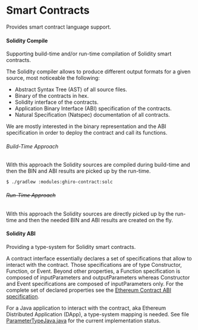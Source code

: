 # Smart Contracts
Provides smart contract language support.

#### Solidity Compile
Supporting build-time and/or run-time compilation of Solidity smart contracts.

The Solidity compiler allows to produce different output formats for a given source, most noticeable the following:
* Abstract Syntax Tree (AST) of all source files.
* Binary of the contracts in hex.
* Solidity interface of the contracts.
* Application Binary Interface (ABI) specification of the contracts.
* Natural Specification (Natspec) documentation of all contracts.

We are mostly interested in the binary representation and the ABI specification in order to deploy the contract and call
its functions.

###### Build-Time Approach
With this approach the Solidity sources are compiled during build-time and then the BIN and ABI results are picked up by
the run-time.
````
$ ./gradlew :modules:ghiro-contract:solc
````
###### ~~Run-Time Approach~~
With this approach the Solidity sources are directly picked up by the run-time and then the needed BIN and ABI results
are created on the fly.

#### Solidity ABI
Providing a type-system for Solidity smart contracts.

A contract interface essentially declares a set of specifications that allow to interact with the contract. Those
specifications are of type Constructor, Function, or Event. Beyond other properties, a Function specification is composed
of inputParameters and outputParameters whereas Constructor and Event specifications are composed of inputParameters only.
For the complete set of declared properties see the [Ethereum Contract ABI specification](https://github.com/ethereum/wiki/blob/master/Ethereum-Contract-ABI.md).

For a Java application to interact with the contract, aka Ethereum Distributed Application (DApp), a type-system mapping
is needed. See file [ParameterTypeJava.java](./src/main/java/com/softwareag/tom/contract/abi/util/ParameterTypeJava.java) for the current implementation status.